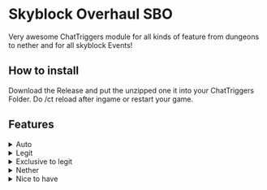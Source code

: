 # Skyblock Overhaul SBO

Very awesome ChatTriggers module for all kinds of feature from dungeons to nether and for all skyblock Events!

## How to install

Download the Release and put the unzipped one it into your ChatTriggers Folder. 
Do /ct reload after ingame or restart your game.



## Features

<details>
    <summary>Auto</summary>

### AUTO
- Auto ready: automatically gets in range to mort opens the gui and ready/start the dungeon
- Auto mort: automatically gets from dungeon spawn to mort and opens his gui
- Auto ult: uses your ult whenever giants spawn/maxor is stuck in first laser/goldor starts
- Auto shield: uses wither shield every 5 seconds when not in full health (works for all wither swords)
- Auto wish: wishes for your temmates if they are low
- Auto mask: switches spirit and bonzo masks on cooldown priorities spirit mask since it has lower cd 
- Auto edrag: equips edrag after you place relics
- Auto leap: leaps to a party member if he writes "!tp" in party chat
- Auto sell: automatically sells items in the trades gui, /autosell to configure
</details>

<details>
    <summary>Legit</summary>

### LEGIT
- Party cmds: custom commands for party use !help in party chat
- Guild cmds: custom commands for guild use !help in guild chat
- Guild gm: Automatically sends gm/gn in guild chat when someone else says it
- Dragon boxes: Custom boxes around the statues in p5 more accurate than sbe
- Dragon spawn: timer (m7 dragons dont be dumb)
- Powerdisplay: (shows the power blessing on ur screen) cmd is /movepower
- Abiphone ghoster: Ghosts calls from abiphone
- FPS: boosts fps cause yes
- FragBot: automatically makes you a fragbot whenever you enter limbo automatically disables when leaving limbo 
</details>

<details>
    <summary>Exclusive to legit</summary>

### EXCLUSIVE TO LEGIT VERSION
- EdragReminder: reminds you to equip edrag after you place relics
- ReadyReminder: reminds you to ready up after certain amount of time in a dungeon
- UltReminder: reminds you to use your ult at specific events in m6/m7
</details>

<details>
    <summary>Nether</summary>

### NETHER
- Broken hype notifier: (now u can stop using dulkir mod)
- Flare timer: (sos flare alert flare warning flare) cmd is is /moveflare
- Vanqnotifier: (also marks a beacon for when coords are sent in chat)
- Kuudra alerts: (shows text on screen when certain stuf happen in kuudra)
</details>

<details>
    <summary>Nice to have</summary>

### NICE TO HAVE
- Relic aura: changes the way you look and click a relic if there is one in 5 blocks from you
- Item macros: soul whip aots 0 tick swap hotkey in controls
- Terminator ac: Automatically clicks when holding terminator randomized ac for very good anti cheat
- COOKIE CLICKER
- Customizeable esp: (you can add whatever mob name u want to see) cmd is /esp
- FUCK DIORITE": replaces the diorite with glass in the p2 pillars in f7/m7 so you can watch storm get stuck
- Pre ghostblock: makes ghost blocks in convinient spots in the m7 boss
- Very awesome gui: reminder cmds are /oc and /ol
- Descriptions: when u hover at features in the gui
</details>
